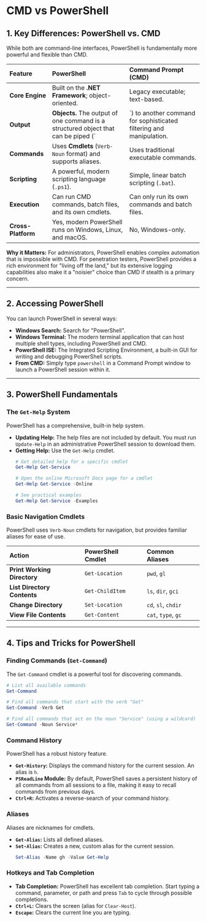 # CMD vs PowerShell


## 1. Key Differences: PowerShell vs. CMD

While both are command-line interfaces, PowerShell is fundamentally more powerful and flexible than CMD.

| Feature | PowerShell | Command Prompt (CMD) |
| :--- | :--- | :--- |
| **Core Engine** | Built on the **.NET Framework**; object-oriented. | Legacy executable; text-based. |
| **Output** | **Objects.** The output of one command is a structured object that can be piped (`|`) to another command for sophisticated filtering and manipulation. | **Text.** The output is plain text, which is difficult to parse and cannot be piped as a structured object. |
| **Commands** | Uses **Cmdlets** (`Verb-Noun` format) and supports aliases. | Uses traditional executable commands. |
| **Scripting** | A powerful, modern scripting language (`.ps1`). | Simple, linear batch scripting (`.bat`). |
| **Execution** | Can run CMD commands, batch files, and its own cmdlets. | Can only run its own commands and batch files. |
| **Cross-Platform** | Yes, modern PowerShell runs on Windows, Linux, and macOS. | No, Windows-only. |

**Why it Matters:** For administrators, PowerShell enables complex automation that is impossible with CMD. For penetration testers, PowerShell provides a rich environment for "living off the land," but its extensive logging capabilities also make it a "noisier" choice than CMD if stealth is a primary concern.

---

## 2. Accessing PowerShell

You can launch PowerShell in several ways:
*   **Windows Search:** Search for "PowerShell".
*   **Windows Terminal:** The modern terminal application that can host multiple shell types, including PowerShell and CMD.
*   **PowerShell ISE:** The Integrated Scripting Environment, a built-in GUI for writing and debugging PowerShell scripts.
*   **From CMD:** Simply type `powershell` in a Command Prompt window to launch a PowerShell session within it.

---

## 3. PowerShell Fundamentals

### The `Get-Help` System
PowerShell has a comprehensive, built-in help system.
*   **Updating Help:** The help files are not included by default. You must run `Update-Help` in an administrative PowerShell session to download them.
*   **Getting Help:** Use the `Get-Help` cmdlet.
    ```powershell
    # Get detailed help for a specific cmdlet
    Get-Help Get-Service
    
    # Open the online Microsoft Docs page for a cmdlet
    Get-Help Get-Service -Online
    
    # See practical examples
    Get-Help Get-Service -Examples
    ```

### Basic Navigation Cmdlets
PowerShell uses `Verb-Noun` cmdlets for navigation, but provides familiar aliases for ease of use.

| Action | PowerShell Cmdlet | Common Aliases |
| :--- | :--- | :--- |
| **Print Working Directory** | `Get-Location` | `pwd`, `gl` |
| **List Directory Contents** | `Get-ChildItem` | `ls`, `dir`, `gci` |
| **Change Directory** | `Set-Location` | `cd`, `sl`, `chdir` |
| **View File Contents** | `Get-Content` | `cat`, `type`, `gc` |

---

## 4. Tips and Tricks for PowerShell

### Finding Commands (`Get-Command`)
The `Get-Command` cmdlet is a powerful tool for discovering commands.
```powershell
# List all available commands
Get-Command

# Find all commands that start with the verb "Get"
Get-Command -Verb Get

# Find all commands that act on the noun "Service" (using a wildcard)
Get-Command -Noun Service*
```

### Command History
PowerShell has a robust history feature.
*   **`Get-History`:** Displays the command history for the current session. An alias is `h`.
*   **`PSReadLine` Module:** By default, PowerShell saves a persistent history of all commands from all sessions to a file, making it easy to recall commands from previous days.
*   **`Ctrl+R`:** Activates a reverse-search of your command history.

### Aliases
Aliases are nicknames for cmdlets.
*   **`Get-Alias`:** Lists all defined aliases.
*   **`Set-Alias`:** Creates a new, custom alias for the current session.
    ```powershell
    Set-Alias -Name gh -Value Get-Help
    ```

### Hotkeys and Tab Completion
*   **Tab Completion:** PowerShell has excellent tab completion. Start typing a command, parameter, or path and press `Tab` to cycle through possible completions.
*   **`Ctrl+L`:** Clears the screen (alias for `Clear-Host`).
*   **`Escape`:** Clears the current line you are typing.
